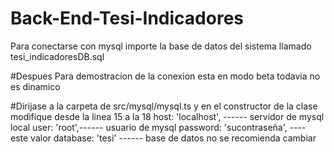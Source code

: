 # Back-End-Tesi-Indicadores
Para conectarse con mysql importe la base de datos del sistema llamado tesi_indicadoresDB.sql

#Despues
Para demostracion de la conexion esta en modo beta todavia no es dinamico

#Dirijase a la carpeta de src/mysql/mysql.ts 
y en el constructor de la clase modifique
desde la linea 15 a la 18
            host: 'localhost', ------ servidor de mysql local
            user: 'root',------ usuario de mysql
            password: 'sucontraseña', ---- este valor
            database: 'tesi' ------ base de datos no se recomienda cambiar
